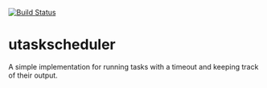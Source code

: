 [![Build Status](https://travis-ci.org/dunv/utaskscheduler.svg?branch=master)](https://travis-ci.org/dunv/utaskscheduler)

# utaskscheduler

A simple implementation for running tasks with a timeout and keeping track of their output.